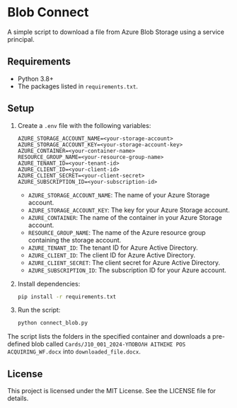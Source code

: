 # Blob Connect

A simple script to download a file from Azure Blob Storage using a service principal.

## Requirements

- Python 3.8+
- The packages listed in `requirements.txt`.

## Setup

1. Create a `.env` file with the following variables:

   ```env
   AZURE_STORAGE_ACCOUNT_NAME=<your-storage-account>
   AZURE_STORAGE_ACCOUNT_KEY=<your-storage-account-key>
   AZURE_CONTAINER=<your-container-name>
   RESOURCE_GROUP_NAME=<your-resource-group-name>
   AZURE_TENANT_ID=<your-tenant-id>
   AZURE_CLIENT_ID=<your-client-id>
   AZURE_CLIENT_SECRET=<your-client-secret>
   AZURE_SUBSCRIPTION_ID=<your-subscription-id>
   ```

   - `AZURE_STORAGE_ACCOUNT_NAME`: The name of your Azure Storage account.
   - `AZURE_STORAGE_ACCOUNT_KEY`: The key for your Azure Storage account.
   - `AZURE_CONTAINER`: The name of the container in your Azure Storage account.
   - `RESOURCE_GROUP_NAME`: The name of the Azure resource group containing the storage account.
   - `AZURE_TENANT_ID`: The tenant ID for Azure Active Directory.
   - `AZURE_CLIENT_ID`: The client ID for Azure Active Directory.
   - `AZURE_CLIENT_SECRET`: The client secret for Azure Active Directory.
   - `AZURE_SUBSCRIPTION_ID`: The subscription ID for your Azure account.

2. Install dependencies:

   ```bash
   pip install -r requirements.txt
   ```

3. Run the script:

   ```bash
   python connect_blob.py
   ```

The script lists the folders in the specified container and downloads a pre-defined
blob called `Cards/J10_001_2024-ΥΠΟΒΟΛΗ ΑΙΤΗΣΗΣ POS ACQUIRING_WF.docx` into
`downloaded_file.docx`.

## License

This project is licensed under the MIT License. See the LICENSE file for details.
